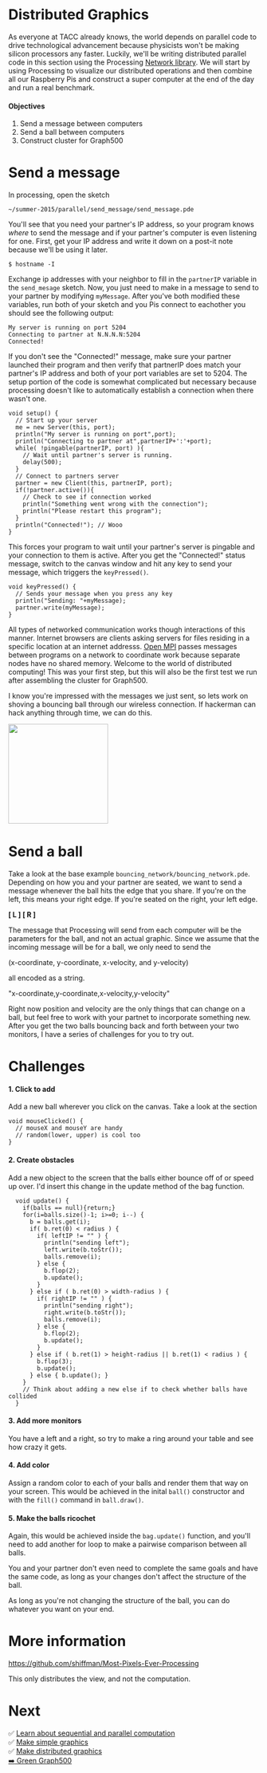 # Distributed Graphics

As everyone at TACC already knows, the world depends on parallel code to drive technological advancement because physicists won't be making silicon processors any faster. Luckily, we'll be writing distributed parallel code in this section using the Processing [Network library](https://processing.org/reference/libraries/net/). We will start by using Processing to visualize our distributed operations and then combine all our Raspberry Pis and construct a super computer at the end of the day and run a real benchmark.

#### Objectives

1. Send a message between computers
2. Send a ball between computers
4. Construct cluster for Graph500

# Send a message

In processing, open the sketch

`~/summer-2015/parallel/send_message/send_message.pde`

You'll see that you need your partner's IP address, so your program knows *where* to send the message and if your partner's computer is even listening for one. First, get your IP address and write it down on a post-it note because we'll be using it later.

```shell
$ hostname -I
```

Exchange ip addresses with your neighbor to fill in the `partnerIP` variable in the `send_mesage` sketch. Now, you just need to make in a message to send to your partner by modifying `myMessage`. After you've both modified these variables, run both of your sketch and you Pis connect to eachother you should see the following output:

```
My server is running on port 5204
Connecting to partner at N.N.N.N:5204
Connected!
```

If you don't see the "Connected!" message, make sure your partner launched their program and then verify that partnerIP does match your partner's IP address and both of your port variables are set to 5204. The setup portion of the code is somewhat complicated but necessary because processing doesn't like to automatically establish a connection when there wasn't one.

```processing
void setup() {
  // Start up your server
  me = new Server(this, port);
  println("My server is running on port",port);
  println("Connecting to partner at",partnerIP+':'+port);
  while( !pingable(partnerIP, port) ){
    // Wait until partner's server is running.
    delay(500);
  }
  // Connect to partners server
  partner = new Client(this, partnerIP, port);
  if(!partner.active()){
    // Check to see if connection worked
    println("Something went wrong with the connection");
    println("Please restart this program");
  }
  println("Connected!"); // Wooo
}
```

This forces your program to wait until your partner's server is pingable and your connection to them is active. After you get the "Connected!" status message, switch to the canvas window and hit any key to send your message, which triggers the `keyPressed()`.

```processing
void keyPressed() {
  // Sends your message when you press any key
  println("Sending: "+myMessage);
  partner.write(myMessage);
}
```

All types of networked communication works though interactions of this manner. Internet browsers are clients asking servers for files residing in a specific location at an internet addresss. [Open MPI](https://en.wikipedia.org/wiki/Open_MPI) passes messages between programs on a network to coordinate work because separate nodes have no shared memory. Welcome to the world of distributed computing! This was your first step, but this will also be the first test we run after assembling the cluster for Graph500.

I know you're impressed with the messages we just sent, so lets work on shoving a bouncing ball through our wireless connection. If hackerman can hack anything through time, we can do this.

<img src="http://i.imgur.com/YRBRRRI.png" height="200">

# Send a ball

Take a look at the base example `bouncing_network/bouncing_network.pde`. Depending on how you and your partner are seated, we want to send a message whenever the ball hits the edge that you share. If you're on the left, this means your right edge. If you're seated on the right, your left edge.

**[ L ] [ R ]**

The message that Processing will send from each computer will be the parameters for the ball, and not an actual graphic. Since we assume that the incoming message will be for a ball, we only need to send the

(x-coordinate, y-coordinate, x-velocity, and y-velocity)

all encoded as a string.

"x-coordinate,y-coordinate,x-velocity,y-velocity"

Right now position and velocity are the only things that can change on a ball, but feel free to work with your partnet to incorporate something new. After you get the two balls bouncing back and forth between your two monitors, I have a series of challenges for you to try out.

# Challenges

#### 1. Click to add
Add a new ball wherever you click on the canvas. Take a look at the section
```processing
void mouseClicked() {
  // mouseX and mouseY are handy
  // random(lower, upper) is cool too
}
```
#### 2. Create obstacles
Add a new object to the screen that the balls either bounce off of or speed up over. I'd insert this change in the update method of the bag function.
```processing
  void update() {
    if(balls == null){return;}
    for(i=balls.size()-1; i>=0; i--) {
      b = balls.get(i);
      if( b.ret(0) < radius ) {
        if( leftIP != "" ) {
          println("sending left");
          left.write(b.toStr());
          balls.remove(i);
        } else {
          b.flop(2);
          b.update();
        }
      } else if ( b.ret(0) > width-radius ) {
        if( rightIP != "" ) {
          println("sending right");
          right.write(b.toStr());
          balls.remove(i);
        } else {
          b.flop(2);
          b.update();
        }
      } else if ( b.ret(1) > height-radius || b.ret(1) < radius ) {
        b.flop(3);
        b.update();
      } else { b.update(); }
    }
    // Think about adding a new else if to check whether balls have collided
  }
```
#### 3. Add more monitors
You have a left and a right, so try to make a ring around your table and see how crazy it gets.
#### 4. Add color
Assign a random color to each of your balls and render them that way on your screen. This would be achieved in the inital `ball()` constructor and with the `fill()` command in `ball.draw()`.
#### 5. Make the balls ricochet
Again, this would be achieved inside the `bag.update()` function, and you'll need to add another for loop to make a pairwise comparison between all balls.

You and your partner don't even need to complete the same goals and have the same code, as long as your changes don't affect the structure of the ball.

As long as you're not changing the structure of the ball, you can do whatever you want on your end.

# More information

https://github.com/shiffman/Most-Pixels-Ever-Processing

This only distributes the view, and not the computation.

# Next

:white_check_mark: [Learn about sequential and parallel computation](01-introduction.md)  
:white_check_mark: [Make simple graphics](02-simple-graphics.md)  
:white_check_mark: [Make distributed graphics](03-distributed-graphics.md)  
[:arrow_right: Green Graph500](greengraph500/01-greengraph500.md)
